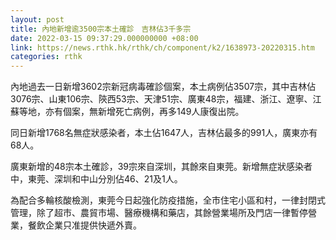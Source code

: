 ```yaml
---
layout: post
title: 內地新增逾3500宗本土確診　吉林佔3千多宗
date: 2022-03-15 09:37:29.000000000 +08:00
link: https://news.rthk.hk/rthk/ch/component/k2/1638973-20220315.htm
categories: rthk
---
```


內地過去一日新增3602宗新冠病毒確診個案，本土病例佔3507宗，其中吉林佔3076宗、山東106宗、陝西53宗、天津51宗、廣東48宗，福建、浙江、遼寧、江蘇等地，亦有個案，無新增死亡病例，再多149人康復出院。

同日新增1768名無症狀感染者，本土佔1647人，吉林佔最多的991人，廣東亦有68人。

廣東新增的48宗本土確診，39宗來自深圳，其餘來自東莞。新增無症狀感染者中，東莞、深圳和中山分別佔46、21及1人。

為配合多輪核酸檢測，東莞今日起強化防疫措施，全市住宅小區和村，一律封閉式管理，除了超市、農貿市場、醫療機構和藥店，其餘營業場所及門店一律暫停營業，餐飲企業只准提供快遞外賣。
